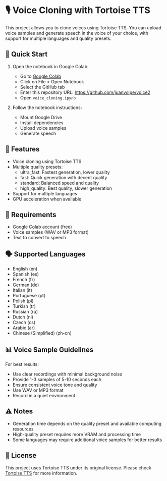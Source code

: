 # 🎙️ Voice Cloning with Tortoise TTS

This project allows you to clone voices using Tortoise TTS. You can upload voice samples and generate speech in the voice of your choice, with support for multiple languages and quality presets.

## 🚀 Quick Start

1. Open the notebook in Google Colab:
   - Go to [Google Colab](https://colab.research.google.com/)
   - Click on File > Open Notebook
   - Select the GitHub tab
   - Enter this repository URL: https://github.com/juanvolpe/voice2
   - Open `voice_cloning.ipynb`

2. Follow the notebook instructions:
   - Mount Google Drive
   - Install dependencies
   - Upload voice samples
   - Generate speech

## 🎯 Features

- Voice cloning using Tortoise TTS
- Multiple quality presets:
  - ultra_fast: Fastest generation, lower quality
  - fast: Quick generation with decent quality
  - standard: Balanced speed and quality
  - high_quality: Best quality, slower generation
- Support for multiple languages
- GPU acceleration when available

## 📝 Requirements

- Google Colab account (free)
- Voice samples (WAV or MP3 format)
- Text to convert to speech

## 🗣️ Supported Languages

- English (en)
- Spanish (es)
- French (fr)
- German (de)
- Italian (it)
- Portuguese (pt)
- Polish (pl)
- Turkish (tr)
- Russian (ru)
- Dutch (nl)
- Czech (cs)
- Arabic (ar)
- Chinese (Simplified) (zh-cn)

## 📊 Voice Sample Guidelines

For best results:
- Use clear recordings with minimal background noise
- Provide 1-3 samples of 5-10 seconds each
- Ensure consistent voice tone and quality
- Use WAV or MP3 format
- Record in a quiet environment

## ⚠️ Notes

- Generation time depends on the quality preset and available computing resources
- High-quality preset requires more VRAM and processing time
- Some languages may require additional voice samples for better results

## 📜 License

This project uses Tortoise TTS under its original license. Please check [Tortoise TTS](https://github.com/neonbjb/tortoise-tts) for more information. 